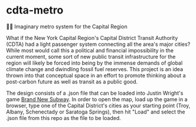 # cdta-metro
🚆🚆 Imaginary metro system for the Capital Region

What if the New York Capital Region's Capital District Transit Authority (CDTA) had a light passenger system connecting all the area's major cities?  While most would call this a political and financial impossibility in the current moment, some sort of new public transit infrastructure for the region will likely be forced into being by the immense demands of global climate change and dwindling fossil fuel reserves.  This project is an idea thrown into that conceptual space in an effort to promote thinking about a post-carbon future as well as transit as a public good.

The design consists of a .json file that can be loaded into Justin Wright's game [Brand New Subway](http://jpwright.net/projects/subway/). In order to open the map, load up the game in a browser, type one of the Capital District's cities as your starting point (Troy, Albany, Schenectady or Saratoga Springs), then hit "Load" and select the .json file from this repo as the file to be loaded.
